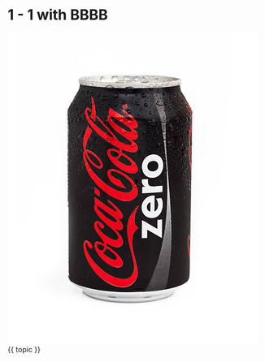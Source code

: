 # 1 - 1 with BBBB

<div class="grid grid-cols-3 gap-4 mt-10">
  <div v-for="(topic, index) in ['AI Coding', 'Laurent\'s Evil Idea', 'New Way Delivery']" :key="topic" 
       class="relative h-64 cursor-pointer group perspective">
    <div class="absolute inset-0 transition-all duration-500 preserve-3d group-hover:[transform:rotateY(180deg)]">
      <div class="absolute inset-0 backface-hidden">
        <img src="./images/coca-cola.jpg" alt="Cover" class="w-full h-full object-cover rounded-lg shadow-lg">
      </div>
      <div class="absolute inset-0 backface-hidden [transform:rotateY(180deg)] bg-gray-100 rounded-lg shadow-lg 
                  flex items-center justify-center text-2xl font-bold text-gray-800">
        <span @click="$slidev.nav.go(index + 2)" class="cursor-pointer">{{ topic }}</span>
      </div>
    </div>
  </div>
</div>

<style>
.perspective { perspective: 1000px; }
.backface-hidden { backface-visibility: hidden; }
.preserve-3d { transform-style: preserve-3d; }
</style>